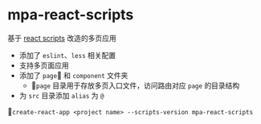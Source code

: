 # mpa-react-scripts

基于 [react scripts](https://github.com/facebook/create-react-app/tree/master/packages/react-scripts) 改造的多页应用
* 添加了 `eslint`、`less` 相关配置  
* 支持多页面应用  
* 添加了 `page` 和 `component` 文件夹  
    * `page` 目录用于存放多页入口文件，访问路由对应 `page` 的目录结构
* 为 `src` 目录添加 `alias` 为 `@`  

`create-react-app <project name> --scripts-version mpa-react-scripts`
